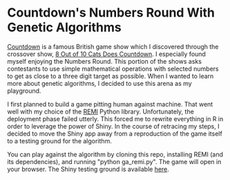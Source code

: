 # Countdown's Numbers Round With Genetic Algorithms

[Countdown](https://en.wikipedia.org/wiki/Countdown_(game_show)) is a famous British game show which I discovered through the crossover show, [8 Out of 10 Cats Does Countdown](https://en.wikipedia.org/wiki/8_Out_of_10_Cats_Does_Countdown). I especially found myself enjoying the Numbers Round. This portion of the shows asks contestants to use simple mathematical operations with selected numbers to get as close to a three digit target as possible. When I wanted to learn more about genetic algorithms, I decided to use this arena as my playground. 

I first planned to build a game pitting human against machine. That went well with my choice of the [REMI](https://github.com/dddomodossola/remi) Python library. Unfortunately, the deployment phase failed utterly. This forced me to rewrite everything in R in order to leverage the power of Shiny. In the course of retracing my steps, I decided to move the Shiny app away from a reproduction of the game itself to a testing ground for the algorithm. 

You can play against the algorithm by cloning this repo, installing REMI (and its dependencies), and running "python ga_remi.py". The game will open in your browser. The Shiny testing ground is available [here](https://gfleetwood.shinyapps.io/countdown_ga_app/).
